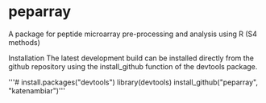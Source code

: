 peparray
========

A package for peptide microarray pre-processing and analysis using R (S4 methods)

Installation
The latest development build can be installed directly from the github repository using the install_github function of the devtools package.

'''# install.packages("devtools")
library(devtools)
install_github("peparray", "katenambiar")'''

